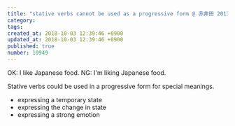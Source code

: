 ```yaml
---
title: "stative verbs cannot be used as a progressive form @ 赤井田 2013-11-20"
category: 
tags: 
created_at: 2018-10-03 12:39:46 +0900
updated_at: 2018-10-03 12:39:46 +0900
published: true
number: 10949
---
```


OK: I like Japanese food.
NG: I'm liking Japanese food.


Stative verbs could be used in a progressive form for special meanings.
- expressing a temporary state
- expressing the change in state
- expressing a strong emotion
